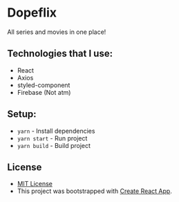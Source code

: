 # Dopeflix
All series and movies in one place!

## Technologies that I use:
- React
- Axios
- styled-component
- Firebase (Not atm)

## Setup:

- `yarn` - Install dependencies
- `yarn start` - Run project
- `yarn build` - Build project

## License
 - [MIT License](https://github.com/folxu/Dopeflix/blob/master/LICENSE)
 - This project was bootstrapped with [Create React App](https://github.com/facebook/create-react-app).
